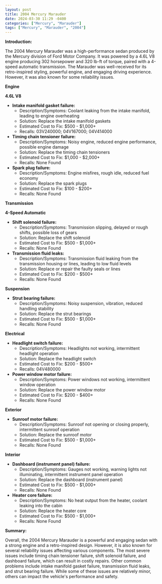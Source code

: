 ```yaml
---
layout: post
title: 2004 Mercury Marauder
date: 2024-03-30 11:29 -0400
categories: ["Mercury", "Marauder"]
tags: ["Mercury", "Marauder", "2004"]
---
```

**Introduction:**

The 2004 Mercury Marauder was a high-performance sedan produced by the Mercury division of Ford Motor Company. It was powered by a 4.6L V8 engine producing 302 horsepower and 320 lb-ft of torque, paired with a 4-speed automatic transmission. The Marauder was well-received for its retro-inspired styling, powerful engine, and engaging driving experience. However, it was also known for some reliability issues.

**Engine**

**4.6L V8**

* **Intake manifold gasket failure:** 
  - Description/Symptoms: Coolant leaking from the intake manifold, leading to engine overheating
  - Solution: Replace the intake manifold gaskets
  - Estimated Cost to Fix: $500 - $1,000+
  - Recalls: 03V240000; 04V167000; 04V414000
* **Timing chain tensioner failure:** 
  - Description/Symptoms: Noisy engine, reduced engine performance, possible engine damage
  - Solution: Replace the timing chain tensioners
  - Estimated Cost to Fix: $1,000 - $2,000+
  - Recalls: None Found
* **Spark plug failure:** 
  - Description/Symptoms: Engine misfires, rough idle, reduced fuel economy
  - Solution: Replace the spark plugs
  - Estimated Cost to Fix: $100 - $200+
  - Recalls: None Found

**Transmission**

**4-Speed Automatic**

* **Shift solenoid failure:** 
  - Description/Symptoms: Transmission slipping, delayed or rough shifts, possible loss of gears
  - Solution: Replace the shift solenoid
  - Estimated Cost to Fix: $500 - $1,000+
  - Recalls: None Found
* **Transmission fluid leaks:** 
  - Description/Symptoms: Transmission fluid leaking from the transmission housing or lines, leading to low fluid levels
  - Solution: Replace or repair the faulty seals or lines
  - Estimated Cost to Fix: $200 - $500+
  - Recalls: None Found

**Suspension**

* **Strut bearing failure:** 
  - Description/Symptoms: Noisy suspension, vibration, reduced handling stability
  - Solution: Replace the strut bearings
  - Estimated Cost to Fix: $500 - $1,000+
  - Recalls: None Found

**Electrical**

* **Headlight switch failure:** 
  - Description/Symptoms: Headlights not working, intermittent headlight operation
  - Solution: Replace the headlight switch
  - Estimated Cost to Fix: $200 - $500+
  - Recalls: 04V480000
* **Power window motor failure:** 
  - Description/Symptoms: Power windows not working, intermittent window operation
  - Solution: Replace the power window motor
  - Estimated Cost to Fix: $200 - $400+
  - Recalls: None Found

**Exterior**

* **Sunroof motor failure:** 
  - Description/Symptoms: Sunroof not opening or closing properly, intermittent sunroof operation
  - Solution: Replace the sunroof motor
  - Estimated Cost to Fix: $500 - $1,000+
  - Recalls: None Found

**Interior**

* **Dashboard (instrument panel) failure:** 
  - Description/Symptoms: Gauges not working, warning lights not illuminating, intermittent instrument panel operation
  - Solution: Replace the dashboard (instrument panel)
  - Estimated Cost to Fix: $500 - $1,000+
  - Recalls: None Found
* **Heater core failure:** 
  - Description/Symptoms: No heat output from the heater, coolant leaking into the cabin
  - Solution: Replace the heater core
  - Estimated Cost to Fix: $500 - $1,000+
  - Recalls: None Found

**Summary:**

Overall, the 2004 Mercury Marauder is a powerful and engaging sedan with a strong engine and a retro-inspired design. However, it is also known for several reliability issues affecting various components. The most severe issues include timing chain tensioner failure, shift solenoid failure, and dashboard failure, which can result in costly repairs. Other common problems include intake manifold gasket failure, transmission fluid leaks, and strut bearing failure. While some of these issues are relatively minor, others can impact the vehicle's performance and safety.
